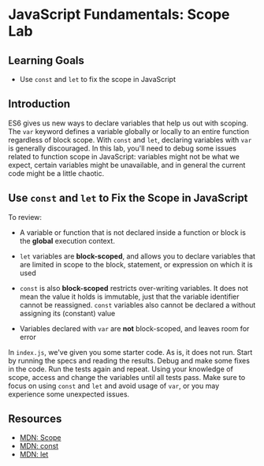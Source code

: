 # JavaScript Fundamentals: Scope Lab

## Learning Goals

* Use `const` and `let` to fix the scope in JavaScript

## Introduction

ES6 gives us new ways to declare variables that help us out with scoping.
The `var` keyword defines a variable globally or locally to an entire function
regardless of block scope. With `const` and `let`, declaring variables with
`var` is generally discouraged. In this lab, you'll need to debug some issues
related to function scope in JavaScript: variables might not be what we expect,
certain variables might be unavailable, and in general the current code might
be a little chaotic.

## Use `const` and `let` to Fix the Scope in JavaScript

To review:
* A variable or function that is not declared inside a function or block
is the **global** execution context.

* `let` variables are **block-scoped**, and allows you to declare variables
that are limited in scope to the block, statement, or expression on which
it is used

* `const` is also **block-scoped** restricts over-writing variables. It does
not mean the value it holds is immutable, just that the variable identifier
cannot be reassigned. `const` variables also cannot be declared a without
assigning its (constant) value

* Variables declared with `var` are **not** block-scoped, and leaves room
for error

In `index.js`, we've given you some starter code. As is, it does not run.
Start by running the specs and reading the results. Debug and make some fixes
in the code. Run the tests again and repeat. Using your knowledge of scope,
access and change the variables until all tests pass. Make sure to focus on
using `const` and `let` and avoid usage of `var`, or you may experience some
unexpected issues.

## Resources

- [MDN: Scope](https://developer.mozilla.org/en-US/docs/Glossary/Scope)
- [MDN: const](https://developer.mozilla.org/en-US/docs/Web/JavaScript/Reference/Statements/const)
- [MDN: let](https://developer.mozilla.org/en-US/docs/Web/JavaScript/Reference/Statements/let)
